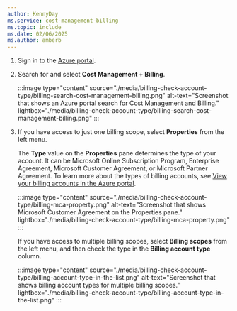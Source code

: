 ```yaml
---
author: KennyDay
ms.service: cost-management-billing
ms.topic: include
ms.date: 02/06/2025
ms.author: amberb
---
```


1. Sign in to the [Azure portal](https://portal.azure.com).
1. Search for and select **Cost Management + Billing**.  

    :::image type="content" source="./media/billing-check-account-type/billing-search-cost-management-billing.png" alt-text="Screenshot that shows an Azure portal search for Cost Management and Billing." lightbox="./media/billing-check-account-type/billing-search-cost-management-billing.png" :::
1. If you have access to just one billing scope, select **Properties** from the left menu.

    The **Type** value on the **Properties** pane determines the type of your account. It can be Microsoft Online Subscription Program, Enterprise Agreement, Microsoft Customer Agreement, or Microsoft Partner Agreement. To learn more about the types of billing accounts, see [View your billing accounts in the Azure portal](../articles/cost-management-billing/manage/view-all-accounts.md).

    :::image type="content" source="./media/billing-check-account-type/billing-mca-property.png" alt-text="Screenshot that shows Microsoft Customer Agreement on the Properties pane." lightbox="./media/billing-check-account-type/billing-mca-property.png" :::

    If you have access to multiple billing scopes, select **Billing scopes** from the left menu, and then check the type in the **Billing account type** column.

    :::image type="content" source="./media/billing-check-account-type/billing-account-type-in-the-list.png" alt-text="Screenshot that shows billing account types for multiple billing scopes." lightbox="./media/billing-check-account-type/billing-account-type-in-the-list.png" :::
